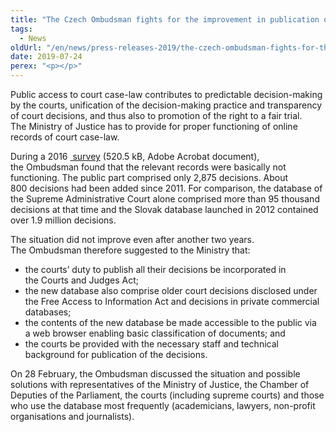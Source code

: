 ```yaml
---
title: "The Czech Ombudsman fights for the improvement in publication of court decisions"
tags:
  - News
oldUrl: "/en/news/press-releases-2019/the-czech-ombudsman-fights-for-the-improvement-in-publication-of-court-decisions/"
date: 2019-07-24
perex: "<p></p>"
---
```


<!-- imported from the old website -->

<p>Public access to court case-law contributes to predictable decision-making by the courts, unification of the decision-making practice and transparency of court decisions, and thus also to promotion of the right to a fair trial. The Ministry of Justice has to provide for proper functioning of online records of court case-law.</p> <p>During a 2016 <a title="Opening in a new window" href="https://www.ochrance.cz/fileadmin/user_upload/ESO/4292-15-JHO-vysledky_vyzkumu__849056_.pdf" target="_blank"><img alt="" src="https://www.ochrance.cz/typo3/ext/od_linkdesc/icons/pdf.gif" class="od_linkdesc_icon" /> survey</a> (520.5 kB, Adobe Acrobat document), the Ombudsman found that the relevant records were basically not functioning. The public part comprised only 2,875 decisions. About 800 decisions had been added since 2011. For comparison, the database of the Supreme Administrative Court alone comprised more than 95 thousand decisions at that time and the Slovak database launched in 2012 contained over 1.9 million decisions.</p> <p>The situation did not improve even after another two years. The Ombudsman therefore suggested to the Ministry that:</p><ul><li>the courts’ duty to publish all their decisions be incorporated in the Courts and Judges Act;</li><li>the new database also comprise older court decisions disclosed under the Free Access to Information Act and decisions in private commercial databases;</li><li>the contents of the new database be made accessible to the public via a web browser enabling basic classification of documents; and</li><li>the courts be provided with the necessary staff and technical background for publication of the decisions.</li></ul>     <p>On 28 February, the Ombudsman discussed the situation and possible solutions with representatives of the Ministry of Justice, the Chamber of Deputies of the Parliament, the courts (including supreme courts) and those who use the database most frequently (academicians, lawyers, non-profit organisations and journalists).</p>
